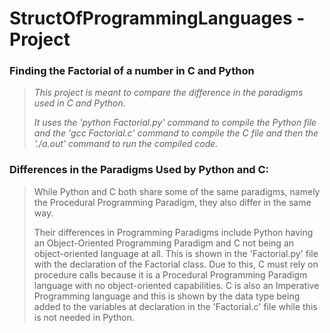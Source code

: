# StructOfProgrammingLanguages - Project
### Finding the Factorial of a number in C and Python


> _This project is meant to compare the difference in the paradigms used in C and Python._
> 
> _It uses the 'python Factorial.py' command to compile the Python file and the 'gcc Factorial.c'
> command to compile the C file and then the './a.out' command to run the compiled code._


### Differences in the Paradigms Used by Python and C:
> While Python and C both share some of the same paradigms, namely the Procedural Programming Paradigm,
> they also differ in the same way.
> 
> Their differences in Programming Paradigms include Python having an Object-Oriented Programming Paradigm
> and C not being an object-oriented language at all.  This is shown in the 'Factorial.py' file with the 
> declaration of the Factorial class.  Due to this, C must rely on procedure calls because
> it is a Procedural Programming Paradigm language with no object-oriented capabilities.
> C is also an Imperative Programming language and this is shown by the data type being added to the 
> variables at declaration in the 'Factorial.c' file while this is not needed in Python.
